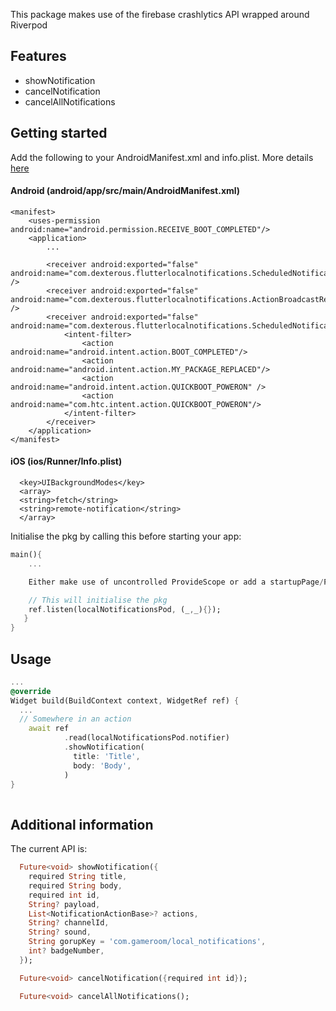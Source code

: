 This package makes use of the firebase crashlytics API wrapped around Riverpod

## Features

- showNotification
- cancelNotification
- cancelAllNotifications

## Getting started

Add the following to your AndroidManifest.xml and info.plist.
More details [here](https://pub.dev/packages/flutter_local_notifications#cancellingdeleting-all-notifications)

#### Android (android/app/src/main/AndroidManifest.xml)

```
<manifest>
    <uses-permission android:name="android.permission.RECEIVE_BOOT_COMPLETED"/>
    <application>
        ...

        <receiver android:exported="false" android:name="com.dexterous.flutterlocalnotifications.ScheduledNotificationReceiver" />
        <receiver android:exported="false" android:name="com.dexterous.flutterlocalnotifications.ActionBroadcastReceiver" />
        <receiver android:exported="false" android:name="com.dexterous.flutterlocalnotifications.ScheduledNotificationBootReceiver">
            <intent-filter>
                <action android:name="android.intent.action.BOOT_COMPLETED"/>
                <action android:name="android.intent.action.MY_PACKAGE_REPLACED"/>
                <action android:name="android.intent.action.QUICKBOOT_POWERON" />
                <action android:name="com.htc.intent.action.QUICKBOOT_POWERON"/>
            </intent-filter>
        </receiver>
    </application>
</manifest>
```

#### iOS (ios/Runner/Info.plist)

```
  <key>UIBackgroundModes</key>
  <array>
  <string>fetch</string>
  <string>remote-notification</string>
  </array>
```

Initialise the pkg by calling this before starting your app:

```dart
main(){
    ...

    Either make use of uncontrolled ProvideScope or add a startupPage/Provider where you can initialise the pkg:

    // This will initialise the pkg
    ref.listen(localNotificationsPod, (_,_){});
   }
}
```

## Usage

```dart
...
@override
Widget build(BuildContext context, WidgetRef ref) {
  ...
  // Somewhere in an action
    await ref
            .read(localNotificationsPod.notifier)
            .showNotification(
              title: 'Title',
              body: 'Body',
            )
}
  
```

## Additional information

The current API is:

```dart
  Future<void> showNotification({
    required String title,
    required String body,
    required int id,
    String? payload,
    List<NotificationActionBase>? actions,
    String? channelId,
    String? sound,
    String gorupKey = 'com.gameroom/local_notifications',
    int? badgeNumber,
  });

  Future<void> cancelNotification({required int id});

  Future<void> cancelAllNotifications();
```
